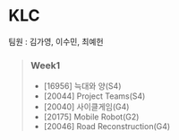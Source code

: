 KLC
===========
팀원 : 김가영, 이수민, 최예헌
    
    
> ### Week1
>
>    + [16956] 늑대와 양(S4)  
>    + [20044] Project Teams(S4)
>    + [20040] 사이클게임(G4)
>    + [20175] Mobile Robot(G2)
>    + [20046] Road Reconstruction(G4)
